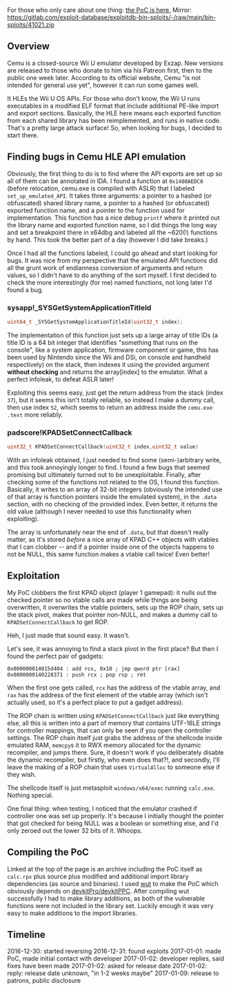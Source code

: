 For those who only care about one thing: [the PoC is here.](https://rol.im/kpwned.zip)
Mirror: https://gitlab.com/exploit-database/exploitdb-bin-sploits/-/raw/main/bin-sploits/41021.zip

## Overview

Cemu is a closed-source Wii U emulator developed by Exzap. New versions are released to those who donate to him via his Patreon first, then to the public one week later. According to its official website, Cemu "is not intended for general use yet", however it can run some games well.

It HLEs the Wii U OS APIs. For those who don't know, the Wii U runs executables in a modified ELF format that include additional PE-like import and export sections. Basically, the HLE here means each exported function from each shared library has been reimplemented, and runs in native code. That's a pretty large attack surface! So, when looking for bugs, I decided to start there.

## Finding bugs in Cemu HLE API emulation

Obviously, the first thing to do is to find where the API exports are set up so all of them can be annotated in IDA. I found a function at `0x1400AEDC0` (before relocation, cemu.exe is compiled with ASLR) that I labeled `set_up_emulated_API`. It takes three arguments: a pointer to a hashed (or obfuscated) shared library name, a pointer to a hashed (or obfuscated) exported function name, and a pointer to the function used for implementation. This function has a nice debug `printf` where it printed out the library name and exported function name, so I did things the long way and set a breakpoint there in x64dbg and labeled all the ~620(!) functions by hand. This took the better part of a day (however I did take breaks.)

Once I had all the functions labeled, I could go ahead and start looking for bugs. It was nice from my perspective that the emulated API functions did all the grunt work of endianness conversion of arguments and return values, so I didn't have to do anything of the sort myself. I first decided to check the more interestingly (for me) named functions, not long later I'd found a bug.

### sysapp!_SYSGetSystemApplicationTitleId

```c
uint64_t _SYSGetSystemApplicationTitleId(uint32_t index);
```

The implementation of this function just sets up a large array of title IDs (a title ID is a 64 bit integer that identifies "something that runs on the console", like a system application, firmware component or game, this has been used by Nintendo since the Wii and DSi, on console and handheld respectively) on the stack, then indexes it using the provided argument **without checking** and returns the array[index] to the emulator. What a perfect infoleak, to defeat ASLR later!

Exploiting this seems easy, just get the return address from the stack (index `37`), but it seems this isn't totally reliable, so instead I make a dummy call, then use index `52`, which seems to return an address inside the `cemu.exe` `.text` more reliably.

### padscore!KPADSetConnectCallback

```c
uint32_t KPADSetConnectCallback(uint32_t index,uint32_t value)
```

With an infoleak obtained, I just needed to find some (semi-)arbitrary write, and this took annoyingly longer to find. I found a few bugs that seemed promising but ultimately turned out to be unexploitable. Finally, after checking some of the functions not related to the OS, I found this function. Basically, it writes to an array of 32-bit integers (obviously the intended use of that array is function pointers inside the emulated system), in the `.data` section, with no checking of the provided index. Even better, it returns the old value (although I never needed to use this functionality when exploiting).

The array is unfortunately near the end of `.data`, but that doesn't really matter, as it's stored *before* a nice array of KPAD C++ objects with vtables that I can clobber -- and if a pointer inside one of the objects happens to not be NULL, this same function makes a vtable call twice! Even better!

## Exploitation

My PoC clobbers the first KPAD object (player 1 gamepad): it nulls out the checked pointer so no vtable calls are made while things are being overwritten, it overwrites the vtable pointers, sets up the ROP chain, sets up the stack pivot, makes that pointer non-NULL, and makes a dummy call to `KPADSetConnectCallback` to get ROP.

Heh, I just made that sound easy. It wasn't.

Let's see, it was annoying to find a stack pivot in the first place? But then I found the perfect pair of gadgets:

```
0x000000014015d404 : add rcx, 0x10 ; jmp qword ptr [rax]
0x0000000140228371 : push rcx ; pop rsp ; ret
```

When the first one gets called, `rcx` has the address of the vtable array, and `rax` has the address of the first element of the vtable array (which isn't actually used, so it's a perfect place to put a gadget address).

The ROP chain is written using `KPADSetConnectCallback` just like everything else, all this is written into a part of memory that contains UTF-16LE strings for controller mappings, that can only be seen if you open the controller settings. The ROP chain itself just grabs the address of the shellcode inside emulated RAM, `memcpy`s it to RWX memory allocated for the dynamic recompiler, and jumps there. Sure, it doesn't work if you deliberately disable the dynamic recompiler, but firstly, who even does that?!, and secondly, I'll leave the making of a ROP chain that uses `VirtualAlloc` to someone else if they wish.

The shellcode itself is just metasploit `windows/x64/exec` running `calc.exe`. Nothing special.

One final thing: when testing, I noticed that the emulator crashed if controller one was set up properly. It's because I initially thought the pointer that got checked for being NULL was a boolean or something else, and I'd only zeroed out the lower 32 bits of it. Whoops.

## Compiling the PoC

Linked at the top of the page is an archive including the PoC itself as `calc.rpx` plus source plus modified and additional import library dependencies (as source and binaries). I used [wut](https://github.com/decaf-emu/wut) to make the PoC which obviously depends on [devkitPro/devkitPPC](http://devkitpro.org/). After compiling wut successfully I had to make library additions, as both of the vulnerable functions were not included in the library set. Luckily enough it was very easy to make additions to the import libraries.

## Timeline

2016-12-30: started reversing
2016-12-31: found exploits
2017-01-01: made PoC, made initial contact with developer
2017-01-02: developer replies, said fixes have been made
2017-01-02: asked for release date
2017-01-02: reply: release date unknown, "in 1-2 weeks maybe"
2017-01-09: release to patrons, public disclosure